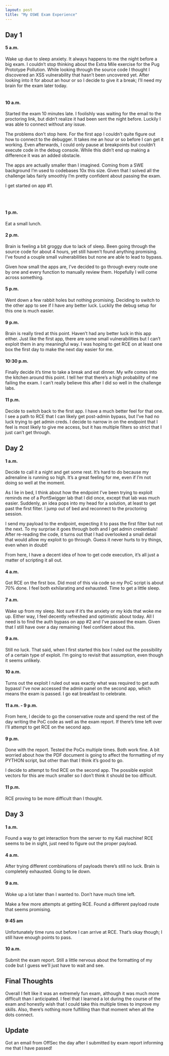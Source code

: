 ```yaml
---
layout: post
title: "My OSWE Exam Experience"
---
```

## Day 1

#### 5 a.m. 

Wake up due to sleep anxiety.  It always happens to me the night before a big exam.  I couldn’t stop thinking about the Extra Mile exercise for the Pug Prototype Pollution.  While looking through the source code I thought I discovered an XSS vulnerability that hasn’t been uncovered yet.  After looking into it for about an hour or so I decide to give it a break; I’ll need my brain for the exam later today.
<br><br>

#### 10 a.m.

Started the exam 10 minutes late.  I foolishly was waiting for the email to the proctoring link, but didn’t realize it had been sent the night before.  Luckily I was able to connect without any issue.

The problems don’t stop here.  For the first app I couldn’t quite figure out how to connect to the debugger.  It takes me an hour or so before I can get it working.  Even afterwards, I could only pause at breakpoints but couldn’t execute code in the debug console.  While this didn’t end up making a difference it was an added obstacle.

The apps are actually smaller than I imagined.  Coming from a SWE background I’m used to codebases 10x this size.  Given that I solved all the challenge labs fairly smoothly I’m pretty confident about passing the exam.

I get started on app #1.

<br><br>

#### 1 p.m.

Eat a small lunch.


#### 2 p.m.

Brain is feeling a bit groggy due to lack of sleep.  Been going through the source code for about 4 hours, yet still haven’t found anything promising.  I’ve found a couple small vulnerabilities but none are able to lead to bypass. 

Given how small the apps are, I’ve decided to go through every route one by one and every function to manually review them.  Hopefully I will come across something.


#### 5 p.m.

Went down a few rabbit holes but nothing promising.  Deciding to switch to the other app to see if I have any better luck.  Luckily the debug setup for this one is much easier. 


#### 9 p.m.

Brain is really tired at this point.  Haven’t had any better luck in this app either.  Just like the first app, there are some small vulnerabilities but I can’t exploit them in any meaningful way.  I was hoping to get RCE on at least one box the first day to make the next day easier for me.


#### 10:30 p.m.

Finally decide it’s time to take a break and eat dinner. My wife comes into the kitchen around this point.  I tell her that there’s a high probability of me failing the exam.  I can’t really believe this after I did so well in the challenge labs.


#### 11 p.m.

Decide to switch back to the first app.  I have a much better feel for that one.  I see a path to RCE that I can likely get post-admin bypass, but I’ve had no luck trying to get admin creds.  I decide to narrow in on the endpoint that I feel is most likely to give me access, but it has multiple filters so strict that I just can’t get through.


## Day 2

#### 1 a.m. 

Decide to call it a night and get some rest.  It’s hard to do because my adrenaline is running so high.  It’s a great feeling for me, even if I’m not doing so well at the moment.

As I lie in bed, I think about how the endpoint I’ve been trying to exploit reminds me of a PortSwigger lab that I did once, except that lab was much easier.  Suddenly, an idea pops into my head for a solution, at least to get past the first filter.  I jump out of bed and reconnect to the proctoring session.

I send my payload to the endpoint, expecting it to pass the first filter but not the next.  To my surprise it goes through both and I get admin credentials!  After re-reading the code, it turns out that I had overlooked a small detail that would allow my exploit to go through.  Guess it never hurts to try things, even when in doubt!

From here, I have a decent idea of how to get code execution, it’s all just a matter of scripting it all out.


#### 4 a.m. 

Got RCE on the first box.  Did most of this via code so my PoC script is about 70% done.  I feel both exhilarating and exhausted.  Time to get a little sleep.  


#### 7 a.m.

Wake up from my sleep.  Not sure if it’s the anxiety or my kids that woke me up.  Either way, I feel decently refreshed and optimistic about today.  All I need is to find the auth bypass on app #2 and I’ve passed the exam. Given that I still have over a day remaining I feel confident about this.  


#### 9 a.m.

Still no luck.  That said, when I first started this box I ruled out the possibility of a certain type of exploit.  I’m going to revisit that assumption, even though it seems unlikely.


#### 10 a.m.

Turns out the exploit I ruled out was exactly what was required to get auth bypass!  I’ve now accessed the admin panel on the second app, which means the exam is passed. I go eat breakfast to celebrate.


#### 11 a.m. - 9 p.m.

From here, I decide to go the conservative route and spend the rest of the day writing the PoC code as well as the exam report.  If there’s time left over I’ll attempt to get RCE on the second app.


#### 9 p.m.

Done with the report.  Tested the PoCs multiple times.  Both work fine.  A bit worried about how the PDF document is going to affect the formatting of my PYTHON script, but other than that I think it’s good to go.  

I decide to attempt to find RCE on the second app.  The possible exploit vectors for this are much smaller so I don’t think it should be too difficult.


#### 11 p.m.

RCE proving to be more difficult than I thought.   


## Day 3

#### 1 a.m.

Found a way to get interaction from the server to my Kali machine! RCE seems to be in sight, just need to figure out the proper payload.


#### 4 a.m.

After trying different combinations of payloads there’s still no luck.  Brain is completely exhausted.  Going to lie down.  


#### 9 a.m.

Woke up a lot later than I wanted to.  Don’t have much time left.

Make a few more attempts at getting RCE.  Found a different payload route that seems promising. 


#### 9:45 am

Unfortunately time runs out before I can arrive at RCE.  That’s okay though; I still have enough points to pass.


#### 10 a.m.

Submit the exam report.  Still a little nervous about the formatting of my code but I guess we’ll just have to wait and see.


## Final Thoughts


Overall I felt like it was an extremely fun exam, although it was much more difficult than I anticipated.  I feel that I learned a lot during the course of the exam and honestly wish that I could take this multiple times to improve my skills.  Also, there’s nothing more fulfilling than that moment when all the dots connect.  


## Update

Got an email from OffSec the day after I submitted by exam report informing me that I have passed!
 

